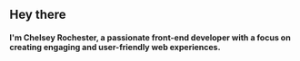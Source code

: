 ## Hey there

#### I'm Chelsey Rochester, a passionate front-end developer with a focus on creating engaging and user-friendly web experiences.

